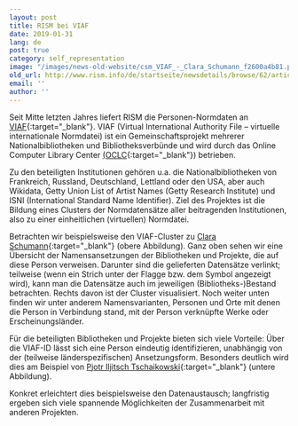 ```yaml
---
layout: post
title: RISM bei VIAF
date: 2019-01-31
lang: de
post: true
category: self_representation
image: "/images/news-old-website/csm_VIAF_-_Clara_Schumann_f2600a4b81.png"
old_url: http://www.rism.info/de/startseite/newsdetails/browse/62/article/64/rism-in-viaf.html
email: ''
author: ''
---
```



Seit Mitte letzten Jahres liefert RISM die Personen-Normdaten an [VIAF](http://viaf.org/){:target="_blank"}. VIAF (Virtual International Authority File – virtuelle internationale Normdatei) ist ein Gemeinschaftsprojekt mehrerer Nationalbibliotheken und Bibliotheksverbünde und wird durch das Online Computer Library Center [(OCLC](https://www.oclc.org/){:target="_blank"}) betrieben.

Zu den beteiligten Institutionen gehören u.a. die Nationalbibliotheken von Frankreich, Russland, Deutschland, Lettland oder den USA, aber auch Wikidata, Getty Union List of Artist Names (Getty Research Institute) und ISNI (International Standard Name Identifier). Ziel des Projektes ist die Bildung eines Clusters der Normdatensätze aller beitragenden Institutionen, also zu einer einheitlichen (virtuellen) Normdatei.

Betrachten wir beispielsweise den VIAF-Cluster zu [Clara Schumann](http://viaf.org/viaf/44499359){:target="_blank"} (obere Abbildung). Ganz oben sehen wir eine Übersicht der Namensansetzungen der Bibliotheken und Projekte, die auf diese Person verweisen. Darunter sind die gelieferten Datensätze verlinkt; teilweise (wenn ein Strich unter der Flagge bzw. dem Symbol angezeigt wird), kann man die Datensätze auch im jeweiligen (Bibliotheks-)Bestand betrachten. Rechts davon ist der Cluster visualisiert. Noch weiter unten finden wir unter anderem Namensvarianten, Personen und Orte mit denen die Person in Verbindung stand, mit der Person verknüpfte Werke oder Erscheinungsländer.

Für die beteiligten Bibliotheken und Projekte bieten sich viele Vorteile: Über die VIAF-ID lässt sich eine Person eindeutig identifizieren, unabhängig von der (teilweise länderspezifischen) Ansetzungsform. Besonders deutlich wird dies am Beispiel von [Pjotr Iljitsch Tschaikowski](http://viaf.org/viaf/99258155){:target="_blank"} (untere Abbildung).

Konkret erleichtert dies beispielsweise den Datenaustausch; langfristig ergeben sich viele spannende Möglichkeiten der Zusammenarbeit mit anderen Projekten.



<script type="text/javascript">var switchTo5x=true;</script><script type="text/javascript" src="http://w.sharethis.com/button/buttons.js"></script><script type="text/javascript">stLight.options({publisher: "9b601438-1ce1-49d8-bfd7-9cff5df54c17", doNotHash: false, doNotCopy: false, hashAddressBar: false});</script>